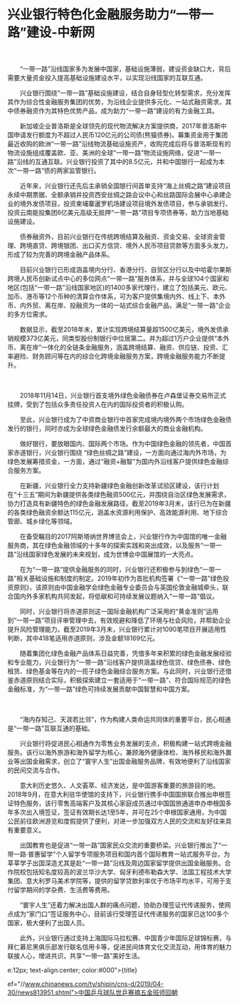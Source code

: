 # 兴业银行特色化金融服务助力“一带一路”建设-中新网

　　

　　“一带一路”沿线国家多为发展中国家，基础设施薄弱，建设资金缺口大，背后需要大量资金投入提高基础设施建设水平，以实现沿线国家的互联互通。

　　兴业银行围绕“一带一路”基础设施建设，结合自身轻型化转型需求，充分发挥其作为综合性金融服务集团的优势，为沿线企业提供多元化、一站式融资需求，其中债券融资作为其特色优势产品，成为助力“一带一路”建设的有力金融工具。

　　新加坡企业普洛斯是全球领先的现代物流解决方案提供商，2017年普洛斯中国申请发行额度为不超过人民币120亿元的公司债(熊猫债券)。募集资金用于集团最近收购的欧洲“一带一路”沿线物流基础设施资产，收购完成后将与普洛斯现有的物流设施组成覆盖欧、亚、美洲的全球“一带一路”物流设施网络，促进“一带一路”沿线的互通互联。兴业银行投资了其中的8.5亿元，并和中国银行一起成为本次“一带一路”债的两家监管银行。

　　近年来，兴业银行还先后主承销全国银行间首单支持“海上丝绸之路”建设项目永续中期票据、全额承销并投资西安丝绸之路会议中心和丝路国际会展中心承建企业的境外发债项目，投资柬埔寨暹罗机场建设项目境外发债项目，参与承销发行、投资云南能投集团6亿美元高级无抵押“一带一路”项目专项债券等，助力当地基础设施建设。

　　债券融资外，目前兴业银行在传统跨境结算及融资、资金交易、全球资金管理、跨境直贷、跨境银团、出口买方信贷、境外人民币项目贷款等方面多头发力，形成了较为完善的跨境金融产品体系。

　　目前兴业银行已形成涵盖境内分行、香港分行、自贸区分行以及中哈霍尔果斯跨境人民币创新试点中心的多位网点“一带一路”服务体系，并与全球104个国家和地区(包括“一带一路”沿线国家地区)的1400多家代理行，建立了包括美元、欧元、加币、港币等12个币种的清算合作体系，可为客户提供集境内外、线上下、本外币、内外贸、离在岸、投融资为一体的一站式综合金融产品，满足“一带一路”企业的多方位需求。

　　数据显示，截至2018年末，累计实现跨境结算量超1500亿美元，境外发债承销规模373亿美元，同类型股份制银行中位居第二。并为超过1万户企业提供“本外币、离在岸”一体化的全链条金融服务，涵盖跨境结算、融资、供应链、投资、汇率避险、财务顾问等在内的综合化跨境金融服务方案，跨境金融服务能力不断提升。

　　

　　2018年11月14日，兴业银行首支境外绿色金融债券在卢森堡证券交易所正式挂牌，受到了包括众多责任投资人在内的国际投资者的积极认购。

　　至此，兴业银行成为了中资商业银行中首家完成境内境外两个市场绿色金融债发行的银行，同时亦成为全球绿色金融债发行余额最大的商业金融机构。

　　做好银行，要放眼国内、国际两个市场。作为中国绿色金融的领先者，中国首家赤道银行，兴业银行围绕 “绿色丝绸之路”建设，一方面向通过海内外市场，为绿色发展筹措资金，一方面，通过“融资+融智”为国内外沿线客户提供绿色金融综合服务方案。

　　在新疆，兴业银行全力支持新疆绿色金融创新改革试验区建设，该行计划在“十三五”期间为新疆提供各类绿色融资500亿元，并围绕自治区绿色发展需求，协力打造具有新疆特色的绿色金融发展路径。截至2019年3月末，该行已为在新疆的各类绿色融资余额达115亿元，涵盖水资源利用保护、高效能源利用、地下综合管廊、城乡绿化等领域。

　　在备受瞩目的2017阿斯塔纳世界博览会上，兴业银行作为中国馆的唯一金融服务商，其在绿色金融领域的十多年的探索实践和突出成效，以及服务“一带一路”沿线国家绿色发展的未来规划，成为世博会中国展馆的一大亮点。

　　在为“一带一路”提供金融服务的同时，兴业银行还积极参与到绿色“一带一路”相关基础设施和制度的制定。2019年初作为首批机构签署《“一带一路”绿色投资原则》，该原则由中国金融学会绿色金融专业委员会与英国伦敦金融城牵头，联合国内外多家机构共同发起，将低碳和可持续发展议题纳入“一带一路”倡议。

　　同时，兴业银行将赤道原则这一国际金融机构广泛采用的“黄金准则”运用到“一带一路”项目评审管理中去，有效规避和降低了环境与社会风险，并帮助企业提升风险管理能力。截至2019年3月末，兴业银行累计对1090笔项目开展适用性判断，其中418笔适用赤道原则，涉及金额18169亿元。

　　随着集团化绿色金融产品体系日益完善，凭借多年来积累的绿色金融发展经验和专业能力，兴业银行为“一带一路”沿线客户提供涵盖绿色信贷、绿色债券、绿色租赁、绿色基金等在内的一揽子绿色金融综合服务方案。与此同时，兴业银行还借鉴赤道原则结合实际，积极探索建立一套适用于“一带一路”、符合国际规范的绿色金融标准，为“一带一路”绿色可持续发展贡献中国智慧和中国方案。

　　

　　“海内存知己、天涯若比邻”，作为构建人类命运共同体的重要平台，民心相通是“一带一路”互联互通的基础。

　　兴业银行将促进民心相通作为零售业务发展的支点，积极构建一站式跨境金融服务。该行以海外旅游和海外留学为核心，兼顾海外健康体检、海外移民和海外置业等出国金融需求，创立了“寰宇人生”出国金融服务品牌，有效地便利了沿线国家的民间交流与合作。

　　意大利历史悠久、人文荟萃、经济发达，是中国游客重要的旅游目的地。2018年9月，在意大利驻华使馆的支持下，兴业银行携手中国国旅联合推出申根签证特色服务，该行零售高端客户及其核心家庭成员通过中国国旅通道申办申根国多年多次出入境签证，签证有效期长达1至5年，并可在25个申根国家通用，为中国公民前往欧洲游览和度假提供了便利，对进一步加强双方人民的交流和友好往来具有重要意义。

　　出国教育也是促进“一带一路”国家民众交流的重要桥梁。兴业银行推出了“一带一路·普惠留学”个人留学专项服务项目和国内首个国际教育一站式服务平台，为莘莘学子出国深造尤其是赴“一带一路”沿线及周边国家留学提供出国金融服务。合作院校包括知名度较高的波兰华沙大学、匈牙利德布勒森大学、法国工程技术大学集团、意大利罗马美术学院等，提供的留学贷款利率优于市场平均水平，可用于支付留学期间的学杂费、生活费等费用。

　　“寰宇人生”还着力解决出国人群的痛点问题，协助办理签证代传递服务，使网点成为“家门口”签证服务中心，目前该行受理签证代传递服务的国家已达100多个国家，极大便利了出国人员。

　　此外，兴业银行通过支持上海国际马拉松赛、中国青少年国际足球锦标赛，与拜仁慕尼黑俱乐部发行联名信用卡等，促进民间体育文化交流互动，用体育的魅力联接人心，增进共识，共享“一带一路”美好生活。

e:12px; text-align:center; color:#000">{title}

ef="//www.chinanews.com/ty/shipin/cns-d/2019/04-30/news813951.shtml">中国乒乓球队世乒赛摘五金班师回朝
